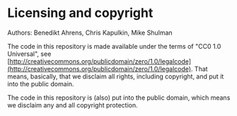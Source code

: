 Licensing and copyright
=======================

Authors: Benedikt Ahrens, Chris Kapulkin, Mike Shulman

The code in this repository is made available under the terms of "CC0
1.0 Universal", see
[http://creativecommons.org/publicdomain/zero/1.0/legalcode](http://creativecommons.org/publicdomain/zero/1.0/legalcode).
That means, basically, that we disclaim all rights, including copyright, and put
it into the public domain.

The code in this repository is (also) put into the public domain, which
means we disclaim any and all copyright protection.

